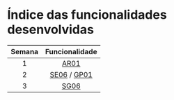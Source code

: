 # Índice das funcionalidades desenvolvidas

|	Semana	|	Funcionalidade	|
|	:----:	|	:------------:	|
|	1		|	[AR01](AR01)	|
|	2		|	[SE06](SE06) / [GP01](GP01)	|
|	3		|	[SG06](SG06)	|

